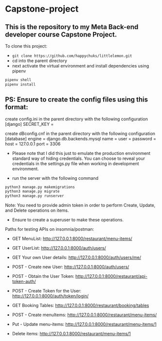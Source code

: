 # Capstone-project

## This is the repository to my Meta Back-end developer course Capstone Project.

To clone this project:

- ```git clone https://github.com/happychuks/littlelemon.git```
- cd into the parent directory
- next activate the virtual environment and install dependencies using pipenv
```bash 
pipenv shell
pipenv install
```
## PS: Ensure to create the config files using this format:
create config.ini in the parent directory with the following configuration
    [django]
    SECRET_KEY = <Paste Django Secret Key here>

create dBconfig.cnf in the parent directory with the following configuration
    [database]
    engine = django.db.backends.mysql
    name = <enter your database name here>
    user = <enter username here>
    password = <enter password here>
    host = 127.0.0.1
    port = 3306
- Please note that I did this just to emulate the production environment standard way of hiding credentials. You can choose to reveal your credentials in the settings.py file when working in development environment.

- run the server with the following command
```bash
python3 manage.py makemigrations
python3 manage.py migrate
python3 manage.py runserver 
```

Note: You need to provide admin token in order to perform Create, Update, and Delete operations on items.

- Ensure to create a superuser to make these operations.

Paths for testing APIs on insomnia/postman:

- GET MenuList: http://127.0.0.1:8000/restaurant/menu-items/

- GET UserList: http://127.0.0.1:8000/auth/users/

- GET Your own User details: http://127.0.0.1:8000/auth/users/me/

- POST - Create new User: http://127.0.0.1:8000/auth/users/

- POST - Obtain the User Token: http://127.0.0.1:8000/restaurant/api-token-auth/

- POST - Create Token for the User: http://127.0.0.1:8000/auth/token/login/

- GET Booking Tables: http://127.0.0.1:8000/restaurant/booking/tables

- POST - Create menuItems: http://127.0.0.1:8000/restaurant/menu-items/

- Put - Update menu-items: http://127.0.0.1:8000/restaurant/menu-items/1

- Delete items: http://127.0.0.1:8000/restaurant/menu-items/1
